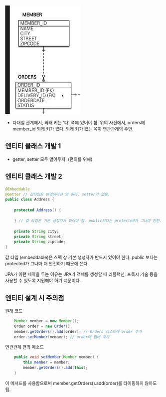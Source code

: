 ![Alt text](image.png)

- 다대일 관계에서, 외래 키는 '다' 쪽에 있어야 함. 위의 사진에서, orders에 member_id 외래 키가 있다. 외래 키가 있는 쪽이 연관관계의 주인.

## 엔티티 클래스 개발 1

- getter, setter 모두 열어두자. (편의를 위해)

## 엔티티 클래스 개발 2

```java
@Embeddable
@Getter // 값타입은 변경되어선 안 된다. setter가 없음.
public class Address {

    protected Address() {

    } // 값 타입은 기본 생성자가 있어야 함. public보다는 protected가 그나마 안전.

    private String city;
    private String street;
    private String zipcode;
}
```

값 타입 (embeddable)은 스펙 상 기본 생성자가 반드시 있어야 한다. public 보다는 protected가 그나마 더 안전하기 때문에 쓴다.

JPA가 이런 제약을 두는 이유는 JPA가 객체를 생성할 때 리플랙션, 프록시 기술 등을 사용할 수 있도록 지원해야 하기 떄문이다.

## 엔티티 설계 시 주의점

원래 코드

```java
    Member member = new Member();
    Order order = new Order();
    member.getOrders().add(order); // Orders 리스트에 order 추가
    order.setMember(member); // order에 멤버 추가
```

연관관계 편의 메소드

```java
    public void setMember(Member member) {
        this.member = member;
        member.getOrders().add(this);
    }
```

이 메서드를 사용함으로써 member.getOrders().add(order)를 타이핑하지 않아도 됨.
